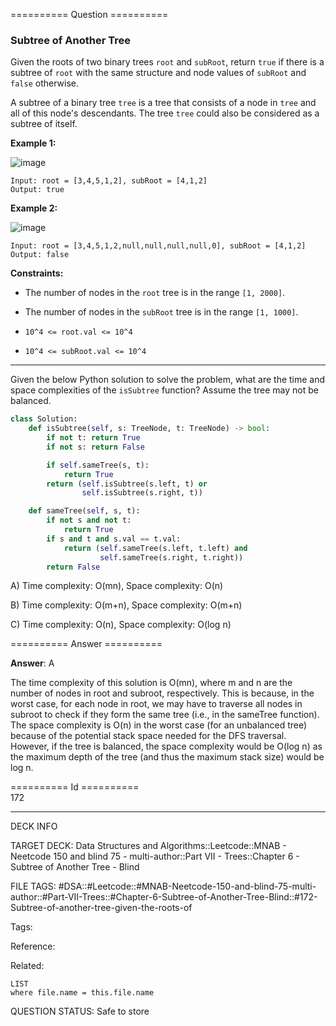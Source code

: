 ========== Question ==========  

### Subtree of Another Tree

Given the roots of two binary trees `root` and `subRoot`, return `true` if there is a subtree of `root` with the same structure and node values of `subRoot` and `false` otherwise.

A subtree of a binary tree `tree` is a tree that consists of a node in `tree` and all of this node's descendants. The tree `tree` could also be considered as a subtree of itself.

**Example 1:**

![image](https://imagedelivery.net/CLfkmk9Wzy8_9HRyug4EVA/52b41f82-273f-4b31-83ea-f6895eb79200/public)

```
Input: root = [3,4,5,1,2], subRoot = [4,1,2]
Output: true
```

**Example 2:**

![image](https://imagedelivery.net/CLfkmk9Wzy8_9HRyug4EVA/fc852005-42e7-434d-3514-e5c834361b00/public)

```
Input: root = [3,4,5,1,2,null,null,null,null,0], subRoot = [4,1,2]
Output: false
```

**Constraints:**

-   The number of nodes in the `root` tree is in the range `[1, 2000]`.

-   The number of nodes in the `subRoot` tree is in the range `[1, 1000]`.

-   `10^4 <= root.val <= 10^4`

-   `10^4 <= subRoot.val <= 10^4`

---

Given the below Python solution to solve the problem, what are the time and space complexities of the `isSubtree` function? Assume the tree may not be balanced.

```python
class Solution:
    def isSubtree(self, s: TreeNode, t: TreeNode) -> bool:
        if not t: return True
        if not s: return False

        if self.sameTree(s, t):
            return True
        return (self.isSubtree(s.left, t) or
                self.isSubtree(s.right, t))

    def sameTree(self, s, t):
        if not s and not t:
            return True
        if s and t and s.val == t.val:
            return (self.sameTree(s.left, t.left) and
                    self.sameTree(s.right, t.right))
        return False
```

A) Time complexity: O(mn), Space complexity: O(n)

B) Time complexity: O(m+n), Space complexity: O(m+n)

C) Time complexity: O(n), Space complexity: O(log n)  

========== Answer ==========  

**Answer**: A

The time complexity of this solution is O(mn), where m and n are the number of nodes in root and subroot, respectively. This is because, in the worst case, for each node in root, we may have to traverse all nodes in subroot to check if they form the same tree (i.e., in the sameTree function). The space complexity is O(n) in the worst case (for an unbalanced tree) because of the potential stack space needed for the DFS traversal. However, if the tree is balanced, the space complexity would be O(log n) as the maximum depth of the tree (and thus the maximum stack size) would be log n.

========== Id ==========  
172

---

DECK INFO

TARGET DECK: Data Structures and Algorithms::Leetcode::MNAB - Neetcode 150 and blind 75 - multi-author::Part VII - Trees::Chapter 6 - Subtree of Another Tree - Blind

FILE TAGS: #DSA::#Leetcode::#MNAB-Neetcode-150-and-blind-75-multi-author::#Part-VII-Trees::#Chapter-6-Subtree-of-Another-Tree-Blind::#172-Subtree-of-another-tree-given-the-roots-of

Tags:

Reference:

Related:

```dataview
LIST
where file.name = this.file.name
```

QUESTION STATUS: Safe to store
